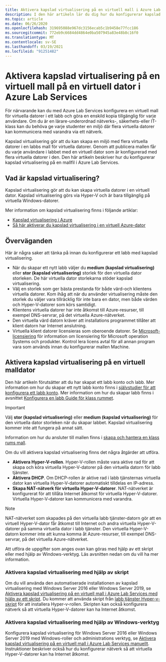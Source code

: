 ```yaml
---
title: Aktivera kapslad virtualisering på en virtuell mall i Azure Lab Services | Microsoft Docs
description: I den här artikeln lär du dig hur du konfigurerar kapslad virtualisering på en mallfil i Azure Lab Services.
ms.topic: article
ms.date: 06/26/2020
ms.openlocfilehash: 319695088e967dc3156ecab5c1b9458e77fcc186
ms.sourcegitcommit: 772eb9c6684dd4864e0ba507945a83e48b8c16f0
ms.translationtype: MT
ms.contentlocale: sv-SE
ms.lasthandoff: 03/19/2021
ms.locfileid: "91251482"
---
```

# <a name="enable-nested-virtualization-on-a-template-virtual-machine-in-azure-lab-services"></a>Aktivera kapslad virtualisering på en virtuell mall på en virtuell dator i Azure Lab Services

För närvarande kan du med Azure Lab Services konfigurera en virtuell mall för virtuella datorer i ett labb och göra en enskild kopia tillgänglig för varje användare. Om du är en lärare-underordnad nätverks-, säkerhets-eller IT-klass kan du behöva ge varje studenter en miljö där flera virtuella datorer kan kommunicera med varandra via ett nätverk.

Kapslad virtualisering gör att du kan skapa en miljö med flera virtuella datorer i en labbs mall för virtuella datorer. Genom att publicera mallen får du varje användare i labbet med en virtuell dator som är konfigurerad med flera virtuella datorer i den.  Den här artikeln beskriver hur du konfigurerar kapslad virtualisering på en mallfil i Azure Lab Services.

## <a name="what-is-nested-virtualization"></a>Vad är kapslad virtualisering?

Kapslad virtualisering gör att du kan skapa virtuella datorer i en virtuell dator. Kapslad virtualisering görs via Hyper-V och är bara tillgänglig på virtuella Windows-datorer.

Mer information om kapslad virtualisering finns i följande artiklar:

- [Kapslad virtualisering i Azure](https://azure.microsoft.com/blog/nested-virtualization-in-azure/)
- [Så här aktiverar du kapslad virtualisering i en virtuell Azure-dator](../virtual-machines/windows/nested-virtualization.md)

## <a name="considerations"></a>Överväganden

Här är några saker att tänka på innan du konfigurerar ett labb med kapslad virtualisering.

- När du skapar ett nytt labb väljer du **medium (kapslad virtualisering)** eller **stor (kapslad virtualisering)** storlek för den virtuella dator storleken. De här virtuella dator storlekarna stöder kapslad virtualisering.
- Välj en storlek som ger bästa prestanda för både värd-och klientens virtuella datorer.  Kom ihåg att när du använder virtualisering måste den storlek du väljer vara tillräcklig för inte bara en dator, men både värden och Hyper-V-datorer som körs samtidigt.
- Klientens virtuella datorer har inte åtkomst till Azure-resurser, till exempel DNS-servrar, på det virtuella Azure-nätverket.
- Den virtuella värd datorn kräver att installations programmet tillåter att klient datorn har Internet anslutning.
- Virtuella klient datorer licensieras som oberoende datorer. Se [Microsoft-licensiering](https://www.microsoft.com/licensing/default) för information om licensiering för Microsoft operation Systems och produkter. Kontrol lera licens avtal för all annan program vara som används innan du konfigurerar mallen Machine.

## <a name="enable-nested-virtualization-on-a-template-vm"></a>Aktivera kapslad virtualisering på en virtuell malldator

Den här artikeln förutsätter att du har skapat ett labb konto och labb.  Mer information om hur du skapar ett nytt labb konto finns i [självstudier för att konfigurera ett labb konto](tutorial-setup-lab-account.md). Mer information om hur du skapar labb finns i avsnittet [Konfigurera en labb Guide för klass rummet](tutorial-setup-classroom-lab.md).

>[!IMPORTANT]
>Välj **stor (kapslad virtualisering)** eller **medium (kapslad virtualisering)** för den virtuella dator storleken när du skapar labbet.  Kapslad virtualisering kommer inte att fungera på annat sätt.  

Information om hur du ansluter till mallen finns i [skapa och hantera en klass rums mall](how-to-create-manage-template.md).

Om du vill aktivera kapslad virtualisering finns det några åtgärder att utföra.  

- **Aktivera Hyper-V-rollen**. Hyper-V-rollen måste vara aktive rad för att skapa och köra virtuella Hyper-V-datorer på den virtuella datorn för labb tjänster.
- **Aktivera DHCP**.  Om DHCP-rollen är aktive rad i labb tjänsternas virtuella dator kan virtuella Hyper-V-datorer automatiskt tilldelas en IP-adress.
- **Skapa NAT-nätverk för virtuella Hyper-V-datorer**.  NAT-nätverket är konfigurerat för att tillåta Internet åtkomst för virtuella Hyper-V-datorer.  Virtuella Hyper-V-datorer kan kommunicera med varandra.

>[!NOTE]
>NAT-nätverket som skapades på den virtuella labb tjänster-datorn gör att en virtuell Hyper-V-dator får åtkomst till Internet och andra virtuella Hyper-V-datorer på samma virtuella dator i labb tjänster.  Den virtuella Hyper-V-datorn kommer inte att kunna komma åt Azure-resurser, till exempel DNS-servrar, på det virtuella Azure-nätverket.

Att utföra de uppgifter som anges ovan kan göras med hjälp av ett skript eller med hjälp av Windows-verktyg.  Läs avsnitten nedan om du vill ha mer information.

### <a name="using-script-to-enable-nested-virtualization"></a>Aktivera kapslad virtualisering med hjälp av skript

Om du vill använda den automatiserade installationen av kapslad virtualisering med Windows Server 2016 eller Windows Server 2019, se [Aktivera kapslad virtualisering på en virtuell mall i Azure Lab Services med hjälp av ett skript](how-to-enable-nested-virtualization-template-vm-using-script.md). Du kommer att använda skript från [labb tjänster Hyper-v-skript](https://github.com/Azure/azure-devtestlab/tree/master/samples/ClassroomLabs/Scripts/HyperV) för att installera Hyper-v-rollen.  Skripten kan också konfigurera nätverk så att virtuella Hyper-V-datorer kan ha Internet åtkomst.

### <a name="using-windows-tools-to-enable-nested-virtualization"></a>Aktivera kapslad virtualisering med hjälp av Windows-verktyg

Konfigurera kapslad virtualisering för Windows Server 2016 eller Windows Server 2019 med Windows-roller och administrations verktyg, se [Aktivera kapslad virtualisering på en virtuell mall i Azure Lab Services manuellt](how-to-enable-nested-virtualization-template-vm-ui.md).  Instruktioner beskriver också hur du konfigurerar nätverk så att virtuella Hyper-V-datorer kan ha Internet åtkomst.
